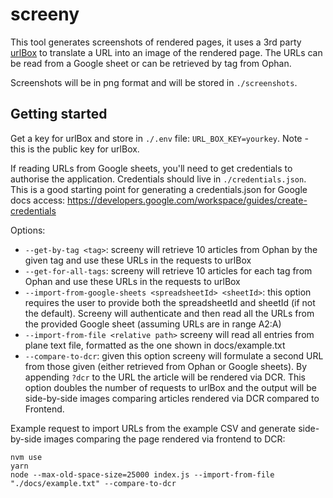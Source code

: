 # screeny

This tool generates screenshots of rendered pages, it uses a 3rd party [urlBox](https://urlbox.io/) to translate a URL into an image of the rendered page. The URLs can be read from a Google sheet or can be retrieved by tag from Ophan.

Screenshots will be in png format and will be stored in `./screenshots`.

## Getting started
Get a key for urlBox and store in `./.env` file: `URL_BOX_KEY=yourkey`. Note - this is the public key for urlBox.

If reading URLs from Google sheets, you'll need to get credentials to authorise the application. Credentials should live in `./credentials.json`. This is a good starting point for generating a credentials.json for Google docs access: https://developers.google.com/workspace/guides/create-credentials

Options:
- `--get-by-tag <tag>`: screeny will retrieve 10 articles from Ophan by the given tag and use these URLs in the requests to urlBox
- `--get-for-all-tags`: screeny will retrieve 10 articles for each tag from Ophan and use these URLs in the requests to urlBox
- `--import-from-google-sheets <spreadsheetId> <sheetId>`: this option requires the user to provide both the spreadsheetId and sheetId (if not the default). Screeny will authenticate and then read all the URLs from the provided Google sheet (assuming URLs are in range A2:A)
- `--import-from-file <relative path>` screeny will read all entries from  plane text file, formatted as the one shown in docs/example.txt
- `--compare-to-dcr`: given this option screeny will formulate a second URL from those given (either retrieved from Ophan or Google sheets). By appending `?dcr` to the URL the article will be rendered via DCR. This option doubles the number of requests to urlBox and the output will be side-by-side images comparing articles rendered via DCR compared to Frontend.

Example request to import URLs from the example CSV and generate side-by-side images comparing the page rendered via frontend to DCR:

```
nvm use
yarn
node --max-old-space-size=25000 index.js --import-from-file "./docs/example.txt" --compare-to-dcr
```
